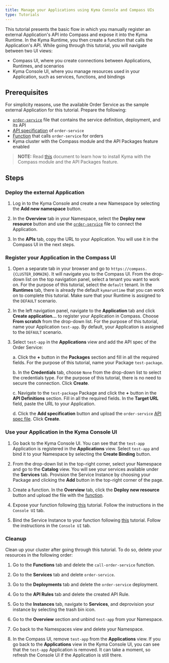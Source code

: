 ```yaml
---
title: Manage your Applications using Kyma Console and Compass UIs
type: Tutorials
---
```


This tutorial presents the basic flow in which you manually register an external Application's API into Compass and expose it into the Kyma Runtime. In the Kyma Runtime, you then create a function that calls the Application's API. While going through this tutorial, you will navigate between two UI views:

- Compass UI, where you create connections between Applications, Runtimes, and scenarios
- Kyma Console UI, where you manage resources used in your Application, such as services, functions, and bindings

## Prerequisites

For simplicity reasons, use the available Order Service as the sample external Application for this tutorial. Prepare the following:

- [`order-service`](./assets/order-service.yaml) file that contains the service definition, deployment, and its API
- [API specification](./assets/order-service-api-spec.yaml) of `order-service`
- [Function](./assets/function.yaml) that calls `order-service` for orders
- Kyma cluster with the Compass module and the API Packages feature enabled

>**NOTE:** Read [this](#installation-enable-compass-in-kyma-default-kyma-installation) document to learn how to install Kyma with the Compass module and the API Packages feature.

## Steps

### Deploy the external Application

1. Log in to the Kyma Console and create a new Namespace by selecting the **Add new namespace** button.

2. In the **Overview** tab in your Namespace, select the **Deploy new resource** button and use the [`order-service`](./assets/order-service.yaml) file to connect the Application.

3. In the **APIs** tab, copy the URL to your Application. You will use it in the Compass UI in the next steps.

### Register your Application in the Compass UI

1. Open a separate tab in your browser and go to `https://compass.{CLUSTER_DOMAIN}`. It will navigate you to the Compass UI. From the drop-down list on the top navigation panel, select a tenant you want to work on. For the purpose of this tutorial, select the `default` tenant. In the **Runtimes** tab, there is already the default `kymaruntime` that you can work on to complete this tutorial. Make sure that your Runtime is assigned to the `DEFAULT` scenario.

2. In the left navigation panel, navigate to the **Application** tab and click **Create application...** to register your Application in Compass. Choose **From scratch** from the drop-down list. For the purpose of this tutorial, name your Application `test-app`. By default, your Application is assigned to the `DEFAULT` scenario.

3. Select `test-app` in the **Applications** view and add the API spec of the Order Service:

    a. Click the **+** button in the **Packages** section and fill in all the required fields. For the purpose of this tutorial, name your Package `test-package`.

    b. In the **Credentials** tab, choose `None` from the drop-down list to select the credentials type. For the purpose of this tutorial, there is no need to secure the connection. Click **Create**.

    c. Navigate to the `test-package` Package and click the **+** button in the **API Definitions** section. Fill in all the required fields. In the **Target URL** field, paste the URL to your Application.

    d. Click the **Add specification** button and upload the `order-service` [API spec file](./assets/order-service-api-spec.yaml). Click **Create**.


### Use your Application in the Kyma Console UI

1. Go back to the Kyma Console UI. You can see that the `test-app` Application is registered in the **Applications** view. Select `test-app` and bind it to your Namespace by selecting the **Create Binding** button.

2. From the drop-down list in the top-right corner, select your Namespace and go to the **Catalog** view. You will see your services available under the **Services** tab. Provision the Service Instance by choosing your Package and clicking the **Add** button in the top-right corner of the page.

3. Create a function. In the **Overview** tab, click the **Deploy new resource** button and upload the file with the [function](./assets/function.yaml).

4. Expose your function following [this](/components/serverless/#tutorials-expose-a-function-with-an-api-rule) tutorial. Follow the instructions in the `Console UI` tab.

5. Bind the Service Instance to your function following [this](/components/serverless/#tutorials-bind-a-service-instance-to-a-function) tutorial. Follow the instructions in the `Console UI` tab.

### Cleanup

Clean up your cluster after going through this tutorial. To do so, delete your resources in the following order:

1. Go to the **Functions** tab and delete the `call-order-service` function.

2. Go to the **Services** tab and delete `order-service`.

3. Go to the **Deployments** tab and delete the `order-service` deployment.

4. Go to the **API Rules** tab and delete the created API Rule.

5. Go to the **Instances** tab, navigate to **Services**, and deprovision your instance by selecting the trash bin icon.

6. Go to the **Overview** section and unbind `test-app` from your Namespace.

7. Go back to the Namespaces view and delete your Namespace.

8. In the Compass UI, remove `test-app` from the **Applications** view. If you go back to the **Applications** view in the Kyma Console UI, you can see that the `test-app` Application is removed. It can take a moment, so refresh the Console UI if the Application is still there.
